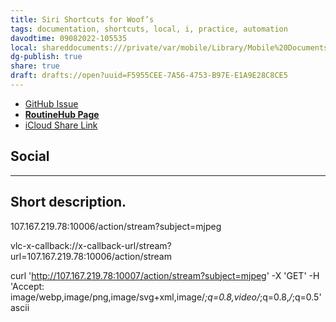 ```yaml
---
title: Siri Shortcuts for Woof’s
tags: documentation, shortcuts, local, i, practice, automation
davodtime: 09082022-105535
local: shareddocuments:///private/var/mobile/Library/Mobile%20Documents/iCloud~md~obsidian/Documents/OBSHIDDIAN/drafts/F5955CEE-7A56-4753-B97E-E1A9E28C8CE5.md
dg-publish: true
share: true
draft: drafts://open?uuid=F5955CEE-7A56-4753-B97E-E1A9E28C8CE5
---
```


- [GitHub Issue](https://github.com/extratone/i/issues)
- [**RoutineHub Page**](https://routinehub.co/shortcut/)
- [iCloud Share Link]()

## Social

---

## Short description.

107.167.219.78:10006/action/stream?subject=mjpeg

vlc-x-callback://x-callback-url/stream?url=107.167.219.78:10006/action/stream

curl 'http://107.167.219.78:10007/action/stream?subject=mjpeg' -X 'GET' -H 'Accept: image/webp,image/png,image/svg+xml,image/*;q=0.8,video/*;q=0.8,*/*;q=0.5'
ascii